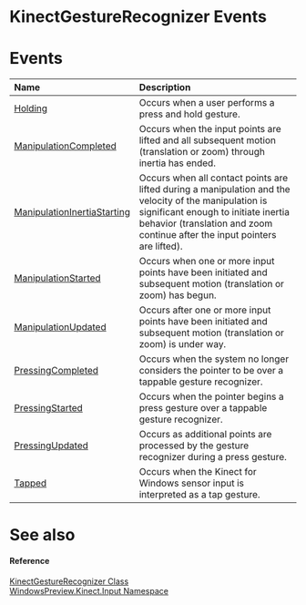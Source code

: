 KinectGestureRecognizer Events  
==============================  

<span id="publiceventsSection"></span>

Events  
======  

<table>
<colgroup>
<col width="30%" />
<col width="60%" />
</colgroup>
<thead>
<tr class="header">
<th align="left">Name</th>
<th align="left">Description</th>
</tr>
</thead>
<tbody>
<tr class="odd">
<td align="left"><a href="Events/Holding_Event.md">Holding</a></td>
<td align="left">Occurs when a user performs a press and hold gesture.</td>
</tr>
<tr class="even">
<td align="left"><a href="Events/ManipulationCompleted_Event.md">ManipulationCompleted</a></td>
<td align="left">Occurs when the input points are lifted and all subsequent motion (translation or zoom) through inertia has ended.</td>
</tr>
<tr class="odd">
<td align="left"><a href="Events/ManipulationInertiaStarting.md">ManipulationInertiaStarting</a></td>
<td align="left">Occurs when all contact points are lifted during a manipulation and the velocity of the manipulation is significant enough to initiate inertia behavior (translation and zoom continue after the input pointers are lifted).</td>
</tr>
<tr class="even">
<td align="left"><a href="Events/ManipulationStarted_Event.md">ManipulationStarted</a></td>
<td align="left">Occurs when one or more input points have been initiated and subsequent motion (translation or zoom) has begun.</td>
</tr>
<tr class="odd">
<td align="left"><a href="Events/ManipulationUpdated_Event.md">ManipulationUpdated</a></td>
<td align="left">Occurs after one or more input points have been initiated and subsequent motion (translation or zoom) is under way.</td>
</tr>
<tr class="even">
<td align="left"><a href="Events/PressingCompleted_Event.md">PressingCompleted</a></td>
<td align="left">Occurs when the system no longer considers the pointer to be over a tappable gesture recognizer.</td>
</tr>
<tr class="odd">
<td align="left"><a href="Events/PressingStarted_Event.md">PressingStarted</a></td>
<td align="left">Occurs when the pointer begins a press gesture over a tappable gesture recognizer.</td>
</tr>
<tr class="even">
<td align="left"><a href="Events/PressingUpdated_Event.md">PressingUpdated</a></td>
<td align="left">Occurs as additional points are processed by the gesture recognizer during a press gesture.</td>
</tr>
<tr class="odd">
<td align="left"><a href="Events/Tapped_Event.md">Tapped</a></td>
<td align="left">Occurs when the Kinect for Windows sensor input is interpreted as a tap gesture.</td>
</tr>
</tbody>
</table>

<span id="ID4EI"></span>

See also  
========  

<span id="ID4EK"></span>
#### Reference  

[KinectGestureRecognizer Class](../KinectGestureRecognizer.md)  
 [WindowsPreview.Kinect.Input Namespace](../../Kinect.Input.md)  



<!--Please do not edit the data in the comment block below.-->
<!--
TOCTitle : KinectGestureRecognizer Events
RLTitle : KinectGestureRecognizer Events
KeywordK : KinectGestureRecognizer class, events
KeywordA : Events.T:WindowsPreview.Kinect.Input.KinectGestureRecognizer
AssetID : Events.T:WindowsPreview.Kinect.Input.KinectGestureRecognizer
Locale : en-us
CommunityContent : 1
TargetOS : Windows
TopicType : kbSyntax
DocSet : K4Wv2
ProjType : K4Wv2Proj
Technology : Kinect for Windows
Product : Kinect for Windows SDK v2
productversion : 20
-->
